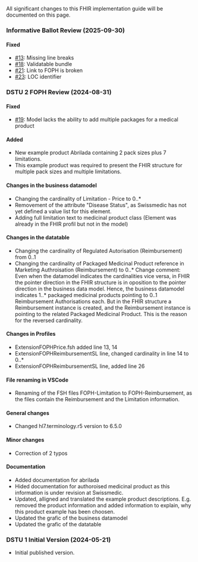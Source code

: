 All significant changes to this FHIR implementation guide will be documented on this page.

### Informative Ballot Review (2025-09-30)

#### Fixed
- [#13](https://github.com/bag-epl/bag-epl-fhir/issues/13): Missing line breaks
- [#18](https://github.com/bag-epl/bag-epl-fhir/issues/18): Validatable bundle
- [#21](https://github.com/bag-epl/bag-epl-fhir/issues/21): Link to FOPH is broken
- [#23](https://github.com/bag-epl/bag-epl-fhir/issues/23): LOC identifier

### DSTU 2 FOPH Review (2024-08-31)

#### Fixed
- [#19](https://github.com/bag-epl/bag-epl-fhir/issues/19): Model lacks the ability to add multiple packages for a medical product
  
#### Added
- New example product Abrilada containing 2 pack sizes plus 7 limitations.
- This example product was required to present the FHIR structure for multiple pack sizes and multiple limitations.

#### Changes in the business datamodel
- Changing the cardinality of Limitation - Price to 0..*
- Removement of the attribute "Disease Status", as Swissmedic has not yet defined a value list for this element.
- Adding full limitation text to medicinal product class (Element was already in the FHIR profil but not in the model)

#### Changes in the datatable
- Changing the cardinality of Regulated Autorisation (Reimbursement) from 0..1
- Changing the cardinality of Packaged Medicinal Product reference in Marketing Authroisation (Reimbursement) to 0..*
Change comment: Even when the datamodel indicates the cardinalities vice versa, in FHIR the pointer direction in the FHIR structure is in oposition to the pointer direction in the business data model. Hence, the business datamodel indicates 1..* packaged medicinal products pointing to 0..1 Reimbursement Authorisations each. But in the FHIR structure a Reimbursement instance is created, and the Reimbursement instance is pointing to the related Packaged Medicinal Product. This is the reason for the reversed cardinality. 

#### Changes in Profiles
- ExtensionFOPHPrice.fsh added line 13, 14
- ExtensionFOPHReimbursementSL line, changed cardinality in line 14 to 0..* 
- ExtensionFOPHReimbursementSL line, added line 26

#### File renaming in VSCode
- Renaming of the FSH files FOPH-Limitation to FOPH-Reimbursement, as the files contain the Reimbursement and the Limitation information.

#### General changes
- Changed hl7.terminology.r5 version to 6.5.0

#### Minor changes
- Correction of 2 typos

#### Documentation
- Added documentation for abrilada
- Hided documentation for authoroised medicinal product as this information is under revision at Swissmedic.
- Updated, alligned and translated the example product descriptions. E.g. removed the product information and added information to explain, why this product example has been choosen.
- Updated the grafic of the business datamodel
- Updated the grafic of the datatable

### DSTU 1 Initial Version (2024-05-21)
- Initial published version.

